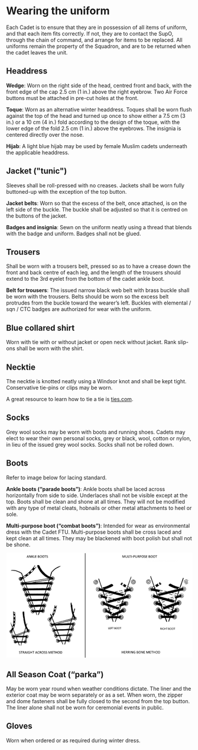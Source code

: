 # Wearing the uniform

Each Cadet is to ensure that they are in possession of all items of uniform, and that each item fits correctly. If not, they are to contact the SupO, through the chain of command, and arrange for items to be replaced. All uniforms remain the property of the Squadron, and are to be returned when the cadet leaves the unit.

## Headdress

**Wedge**: Worn on the right side of the head, centred front and back, with the front edge of the cap 2.5 cm \(1 in.\) above the right eyebrow. Two Air Force buttons must be attached in pre-cut holes at the front.

**Toque**: Worn as an alternative winter headdress. Toques shall be worn flush against the top of the head and turned up once to show either a 7.5 cm \(3 in.\) or a 10 cm \(4 in.\) fold according to the design of the toque, with the lower edge of the fold 2.5 cm \(1 in.\) above the eyebrows. The insignia is centered directly over the nose.

**Hijab**: A light blue hijab may be used by female Muslim cadets underneath the applicable headdress.

## Jacket \("tunic"\)

Sleeves shall be roll-pressed with no creases. Jackets shall be worn fully buttoned-up with the exception of the top button.

**Jacket belts**: Worn so that the excess of the belt, once attached, is on the left side of the buckle. The buckle shall be adjusted so that it is centred on the buttons of the jacket.

**Badges and insignia**: Sewn on the uniform neatly using a thread that blends with the badge and uniform. Badges shall not be glued.

## Trousers

Shall be worn with a trousers belt, pressed so as to have a crease down the front and back centre of each leg, and the length of the trousers should extend to the 3rd eyelet from the bottom of the cadet ankle boot.

**Belt for trousers**: The issued narrow black web belt with brass buckle shall be worn with the trousers. Belts should be worn so the excess belt protrudes from the buckle toward the wearer’s left. Buckles with elemental / sqn / CTC badges are authorized for wear with the uniform.

## Blue collared shirt

Worn with tie with or without jacket or open neck without jacket. Rank slip-ons shall be worn with the shirt.

## Necktie

The necktie is knotted neatly using a Windsor knot and shall be kept tight. Conservative tie-pins or clips may be worn.

A great resource to learn how to tie a tie is [ties.com](https://www.ties.com/how-to-tie-a-tie).

## Socks

Grey wool socks may be worn with boots and running shoes. Cadets may elect to wear their own personal socks, grey or black, wool, cotton or nylon, in lieu of the issued grey wool socks. Socks shall not be rolled down.

## Boots

Refer to image below for lacing standard.

**Ankle boots \(“parade boots”\)**: Ankle boots shall be laced across horizontally from side to side. Underlaces shall not be visible except at the top. Boots shall be clean and shone at all times. They will not be modified with any type of metal cleats, hobnails or other metal attachments to heel or sole.

**Multi-purpose boot \(“combat boots”\)**: Intended for wear as environmental dress with the Cadet FTU. Multi-purpose boots shall be cross laced and kept clean at all times. They may be blackened with boot polish but shall not be shone.

![Lacing standard](../.gitbook/assets/lace-standards.png)

## All Season Coat \(“parka”\)

May be worn year round when weather conditions dictate. The liner and the exterior coat may be worn separately or as a set. When worn, the zipper and dome fasteners shall be fully closed to the second from the top button. The liner alone shall not be worn for ceremonial events in public.

## Gloves

Worn when ordered or as required during winter dress.

